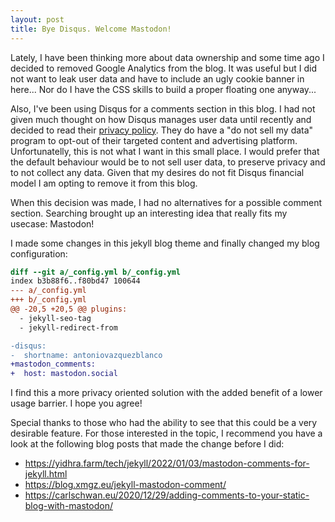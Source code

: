 ```yaml
---
layout: post
title: Bye Disqus. Welcome Mastodon!
---
```


Lately, I have been thinking more about data ownership and some time ago I decided to removed Google Analytics from the blog. It was useful but I did not want to leak user data and have to include an ugly cookie banner in here... Nor do I have the CSS skills to build a proper floating one anyway...

Also, I've been using Disqus for a comments section in this blog. I had not given much thought on how Disqus manages user data until recently and decided to read their [privacy policy](https://help.disqus.com/en/articles/1717103-disqus-privacy-policy). They do have a "do not sell my data" program to opt-out of their targeted content and advertising platform. Unfortunatelly, this is not what I want in this small place. I would prefer that the default behaviour would be to not sell user data, to preserve privacy and to not collect any data. Given that my desires do not fit Disqus financial model I am opting to remove it from this blog.

When this decision was made, I had no alternatives for a possible comment section. Searching brought up an interesting idea that really fits my usecase: Mastodon!

I made some changes in this jekyll blog theme and finally changed my blog configuration:

```patch
diff --git a/_config.yml b/_config.yml
index b3b88f6..f80bd47 100644
--- a/_config.yml
+++ b/_config.yml
@@ -20,5 +20,5 @@ plugins:
  - jekyll-seo-tag
  - jekyll-redirect-from

-disqus:
-  shortname: antoniovazquezblanco
+mastodon_comments:
+  host: mastodon.social
```

I find this a more privacy oriented solution with the added benefit of a lower usage barrier. I hope you agree!

Special thanks to those who had the ability to see that this could be a very desirable feature. For those interested in the topic, I recommend you have a look at the following blog posts that made the change before I did:
- <https://yidhra.farm/tech/jekyll/2022/01/03/mastodon-comments-for-jekyll.html>
- <https://blog.xmgz.eu/jekyll-mastodon-comment/>
- <https://carlschwan.eu/2020/12/29/adding-comments-to-your-static-blog-with-mastodon/>
